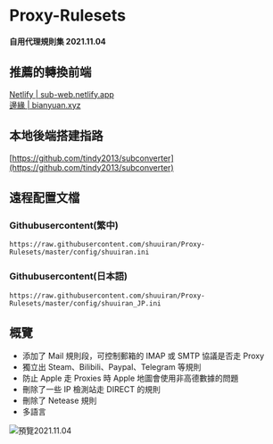 # Proxy-Rulesets
**自用代理規則集 2021.11.04**  



## 推薦的轉換前端
[Netlify | sub-web.netlify.app](https://sub-web.netlify.app)     
[邊緣 | bianyuan.xyz](https://bianyuan.xyz)



## 本地後端搭建指路
[https://github.com/tindy2013/subconverter](https://github.com/tindy2013/subconverter)



## 遠程配置文檔
### Githubusercontent(繁中)
```
https://raw.githubusercontent.com/shuuiran/Proxy-Rulesets/master/config/shuuiran.ini
```
### Githubusercontent(日本語)
```
https://raw.githubusercontent.com/shuuiran/Proxy-Rulesets/master/config/shuuiran_JP.ini
```


## 概覽
 - 添加了 Mail 規則段，可控制郵箱的 IMAP 或 SMTP 協議是否走 Proxy 
 - 獨立出 Steam、Bilibili、Paypal、Telegram 等規則  
 - 防止 Apple 走 Proxies 時 Apple 地圖會使用非高德數據的問題  
 - 刪除了一些 IP 檢測站走 DIRECT 的規則  
 - 刪除了 Netease 規則  
 - 多語言

![預覽2021.11.04](https://raw.githubusercontent.com/shuuiran/Proxy-Rulesets/master/Image/プレビュー2022.06.21.png)
